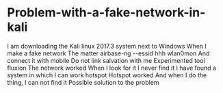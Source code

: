 # Problem-with-a-fake-network-in-kali
I am downloading the Kali linux 2017.3 system next to Windows When I make a fake network The matter airbase-ng --essid hhh wlan0mon And connect it with mobile Do not link salvation with me  Experimented tool fluxion The network worked When I look for it I never find it  I have found a system in which I can work hotspot Hotspot worked And when I do the thing, I can not find it Possible solution to the problem
